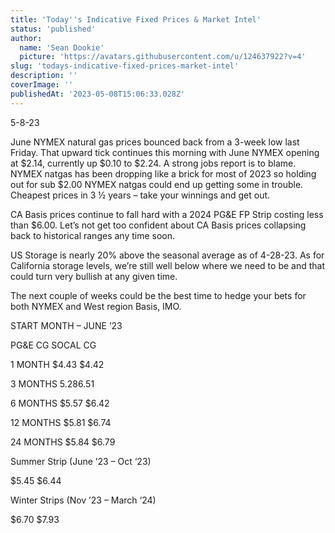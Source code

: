 ```yaml
---
title: 'Today''s Indicative Fixed Prices & Market Intel'
status: 'published'
author:
  name: 'Sean Dookie'
  picture: 'https://avatars.githubusercontent.com/u/124637922?v=4'
slug: 'todays-indicative-fixed-prices-market-intel'
description: ''
coverImage: ''
publishedAt: '2023-05-08T15:06:33.028Z'
---
```


5-8-23

June NYMEX natural gas prices bounced back from a 3-week low last Friday. That upward tick continues this morning with June NYMEX opening at $2.14, currently up $0.10 to $2.24. A strong jobs report is to blame. NYMEX natgas has been dropping like a brick for most of 2023 so holding out for sub $2.00 NYMEX natgas could end up getting some in trouble. Cheapest prices in 3 ½ years – take your winnings and get out.

CA Basis prices continue to fall hard with a 2024 PG&E FP Strip costing less than $6.00. Let’s not get too confident about CA Basis prices collapsing back to historical ranges any time soon.

US Storage is nearly 20% above the seasonal average as of 4-28-23. As for California storage levels, we’re still well below where we need to be and that could turn very bullish at any given time.

The next couple of weeks could be the best time to hedge your bets for both NYMEX and West region Basis, IMO.

START MONTH – JUNE ’23

PG&E CG SOCAL CG

1 MONTH $4.43 $4.42

3 MONTHS $5.28 $6.51

6 MONTHS $5.57 $6.42

12 MONTHS $5.81 $6.74

24 MONTHS $5.84 $6.79

Summer Strip (June ’23 – Oct ‘23)

$5.45 $6.44

Winter Strips (Nov ’23 – March ‘24)

$6.70 $7.93

